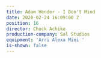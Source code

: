 ```yaml
---
title: Adam Hender - I Don't Mind
date: 2020-02-24 16:09:00 Z
position: 16
director: Chuck Achike
production-company: Sal Studios
equipment: 'Arri Alexa Mini '
is-shown: false
---
```



